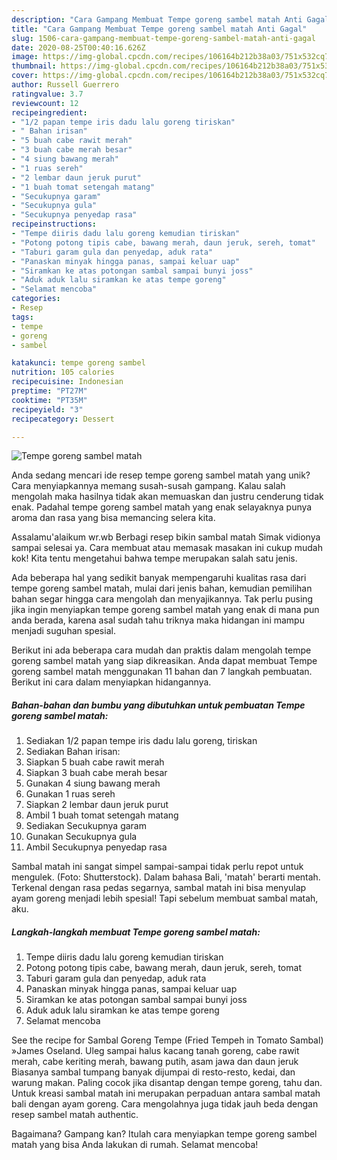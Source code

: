 ```yaml
---
description: "Cara Gampang Membuat Tempe goreng sambel matah Anti Gagal"
title: "Cara Gampang Membuat Tempe goreng sambel matah Anti Gagal"
slug: 1506-cara-gampang-membuat-tempe-goreng-sambel-matah-anti-gagal
date: 2020-08-25T00:40:16.626Z
image: https://img-global.cpcdn.com/recipes/106164b212b38a03/751x532cq70/tempe-goreng-sambel-matah-foto-resep-utama.jpg
thumbnail: https://img-global.cpcdn.com/recipes/106164b212b38a03/751x532cq70/tempe-goreng-sambel-matah-foto-resep-utama.jpg
cover: https://img-global.cpcdn.com/recipes/106164b212b38a03/751x532cq70/tempe-goreng-sambel-matah-foto-resep-utama.jpg
author: Russell Guerrero
ratingvalue: 3.7
reviewcount: 12
recipeingredient:
- "1/2 papan tempe iris dadu lalu goreng tiriskan"
- " Bahan irisan"
- "5 buah cabe rawit merah"
- "3 buah cabe merah besar"
- "4 siung bawang merah"
- "1 ruas sereh"
- "2 lembar daun jeruk purut"
- "1 buah tomat setengah matang"
- "Secukupnya garam"
- "Secukupnya gula"
- "Secukupnya penyedap rasa"
recipeinstructions:
- "Tempe diiris dadu lalu goreng kemudian tiriskan"
- "Potong potong tipis cabe, bawang merah, daun jeruk, sereh, tomat"
- "Taburi garam gula dan penyedap, aduk rata"
- "Panaskan minyak hingga panas, sampai keluar uap"
- "Siramkan ke atas potongan sambal sampai bunyi joss"
- "Aduk aduk lalu siramkan ke atas tempe goreng"
- "Selamat mencoba"
categories:
- Resep
tags:
- tempe
- goreng
- sambel

katakunci: tempe goreng sambel 
nutrition: 105 calories
recipecuisine: Indonesian
preptime: "PT27M"
cooktime: "PT35M"
recipeyield: "3"
recipecategory: Dessert

---
```



![Tempe goreng sambel matah](https://img-global.cpcdn.com/recipes/106164b212b38a03/751x532cq70/tempe-goreng-sambel-matah-foto-resep-utama.jpg)

Anda sedang mencari ide resep tempe goreng sambel matah yang unik? Cara menyiapkannya memang susah-susah gampang. Kalau salah mengolah maka hasilnya tidak akan memuaskan dan justru cenderung tidak enak. Padahal tempe goreng sambel matah yang enak selayaknya punya aroma dan rasa yang bisa memancing selera kita.

Assalamu&#39;alaikum wr.wb Berbagi resep bikin sambal matah Simak vidionya sampai selesai ya. Cara membuat atau memasak masakan ini cukup mudah kok! Kita tentu mengetahui bahwa tempe merupakan salah satu jenis.

Ada beberapa hal yang sedikit banyak mempengaruhi kualitas rasa dari tempe goreng sambel matah, mulai dari jenis bahan, kemudian pemilihan bahan segar hingga cara mengolah dan menyajikannya. Tak perlu pusing jika ingin menyiapkan tempe goreng sambel matah yang enak di mana pun anda berada, karena asal sudah tahu triknya maka hidangan ini mampu menjadi suguhan spesial.


Berikut ini ada beberapa cara mudah dan praktis dalam mengolah tempe goreng sambel matah yang siap dikreasikan. Anda dapat membuat Tempe goreng sambel matah menggunakan 11 bahan dan 7 langkah pembuatan. Berikut ini cara dalam menyiapkan hidangannya.

<!--inarticleads1-->

##### Bahan-bahan dan bumbu yang dibutuhkan untuk pembuatan Tempe goreng sambel matah:

1. Sediakan 1/2 papan tempe iris dadu lalu goreng, tiriskan
1. Sediakan  Bahan irisan:
1. Siapkan 5 buah cabe rawit merah
1. Siapkan 3 buah cabe merah besar
1. Gunakan 4 siung bawang merah
1. Gunakan 1 ruas sereh
1. Siapkan 2 lembar daun jeruk purut
1. Ambil 1 buah tomat setengah matang
1. Sediakan Secukupnya garam
1. Gunakan Secukupnya gula
1. Ambil Secukupnya penyedap rasa


Sambal matah ini sangat simpel sampai-sampai tidak perlu repot untuk mengulek. (Foto: Shutterstock). Dalam bahasa Bali, &#39;matah&#39; berarti mentah. Terkenal dengan rasa pedas segarnya, sambal matah ini bisa menyulap ayam goreng menjadi lebih spesial! Tapi sebelum membuat sambal matah, aku. 

<!--inarticleads2-->

##### Langkah-langkah membuat Tempe goreng sambel matah:

1. Tempe diiris dadu lalu goreng kemudian tiriskan
1. Potong potong tipis cabe, bawang merah, daun jeruk, sereh, tomat
1. Taburi garam gula dan penyedap, aduk rata
1. Panaskan minyak hingga panas, sampai keluar uap
1. Siramkan ke atas potongan sambal sampai bunyi joss
1. Aduk aduk lalu siramkan ke atas tempe goreng
1. Selamat mencoba


See the recipe for Sambal Goreng Tempe (Fried Tempeh in Tomato Sambal) »James Oseland. Uleg sampai halus kacang tanah goreng, cabe rawit merah, cabe keriting merah, bawang putih, asam jawa dan daun jeruk Biasanya sambal tumpang banyak dijumpai di resto-resto, kedai, dan warung makan. Paling cocok jika disantap dengan tempe goreng, tahu dan. Untuk kreasi sambal matah ini merupakan perpaduan antara sambal matah bali dengan ayam goreng. Cara mengolahnya juga tidak jauh beda dengan resep sambel matah authentic. 

Bagaimana? Gampang kan? Itulah cara menyiapkan tempe goreng sambel matah yang bisa Anda lakukan di rumah. Selamat mencoba!
